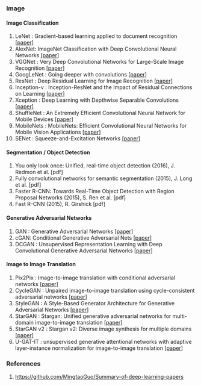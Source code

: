 ### Image


#### Image Classification
1. LeNet : Gradient-based learning applied to document recognition [[paper]](http://vision.stanford.edu/cs598_spring07/papers/Lecun98.pdf)
2. AlexNet: ImageNet Classification with Deep Convolutional Neural Networks [[paper]](https://dl.acm.org/doi/pdf/10.1145/3065386)
3. VGGNet : Very Deep Convolutional Networks for Large-Scale Image Recognition [[paper]](http://cn.arxiv.org/pdf/1409.1556v6)
4. GoogLeNet : Going deeper with convolutions [[paper]](http://cn.arxiv.org/pdf/1409.4842v1)
5. ResNet : Deep Residual Learning for Image Recognition [[paper]](http://cn.arxiv.org/pdf/1512.03385v1)
6. Inception-v : Inception-ResNet and the Impact of Residual Connections on Learning [[paper]](http://cn.arxiv.org/pdf/1602.07261v2)
7. Xception : Deep Learning with Depthwise Separable Convolutions [[paper]](http://cn.arxiv.org/pdf/1610.02357v3)
8. ShuffleNet : An Extremely Efficient Convolutional Neural Network for Mobile Devices [[paper]](http://cn.arxiv.org/pdf/1707.01083v2)
9. MobileNets : MobileNets: Efficient Convolutional Neural Networks for Mobile Vision Applications [[paper]](http://cn.arxiv.org/pdf/1704.04861v1)
10. SENet : Squeeze-and-Excitation Networks [[paper]](http://cn.arxiv.org/pdf/1709.01507)

#### Segmentation / Object Detection
1. You only look once: Unified, real-time object detection (2016), J. Redmon et al. [pdf]
2. Fully convolutional networks for semantic segmentation (2015), J. Long et al. [pdf]
3. Faster R-CNN: Towards Real-Time Object Detection with Region Proposal Networks (2015), S. Ren et al. [pdf]
4. Fast R-CNN (2015), R. Girshick [pdf]

#### Generative Adversarial Networks
1. GAN : Generative Adversarial Networks [[paper]](https://arxiv.org/abs/1406.2661)
2. cGAN: Conditional Generative Adversarial Nets [[paper]](http://cn.arxiv.org/pdf/1411.1784)
3. DCGAN : Unsupervised Representation Learning with Deep Convolutional Generative Adversarial Networks [[paper]](https://arxiv.org/abs/1511.06434)

#### Image to Image Translation
1. Pix2Pix : Image-to-image translation with conditional adversarial networks [[paper]](https://openaccess.thecvf.com/content_cvpr_2017/papers/Isola_Image-To-Image_Translation_With_CVPR_2017_paper.pdf)
2. CycleGAN : Unpaired image-to-image translation using cycle-consistent adversarial networks [[paper]](https://openaccess.thecvf.com/content_ICCV_2017/papers/Zhu_Unpaired_Image-To-Image_Translation_ICCV_2017_paper.pdf)
3. StyleGAN : A Style-Based Generator Architecture for Generative Adversarial Networks [[paper]](https://arxiv.org/abs/1812.04948)
4. StarGAN : Stargan: Unified generative adversarial networks for multi-domain image-to-image translation [[paper]](https://openaccess.thecvf.com/content_cvpr_2018/papers/Choi_StarGAN_Unified_Generative_CVPR_2018_paper.pdf)
5. StarGAN v2 : Stargan v2: Diverse image synthesis for multiple domains [[paper]](https://openaccess.thecvf.com/content_CVPR_2020/papers/Choi_StarGAN_v2_Diverse_Image_Synthesis_for_Multiple_Domains_CVPR_2020_paper.pdf)
6. U-GAT-IT : unsupervised generative attentional networks with adaptive layer-instance normalization for image-to-image translation [[paper]](https://arxiv.org/pdf/1907.10830)


### References
1. https://github.com/MingtaoGuo/Summary-of-deep-learning-papers
